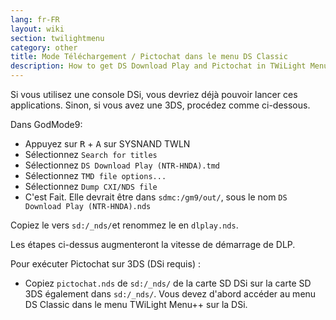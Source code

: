```yaml
---
lang: fr-FR
layout: wiki
section: twilightmenu
category: other
title: Mode Téléchargement / Pictochat dans le menu DS Classic
description: How to get DS Download Play and Pictochat in TWiLight Menu++'s DS Class Menu
---
```


Si vous utilisez une console DSi, vous devriez déjà pouvoir lancer ces applications. Sinon, si vous avez une 3DS, procédez comme ci-dessous.

Dans GodMode9:
- Appuyez sur <kbd class="r">R</kbd> + <kbd class="face">A</kbd> sur SYSNAND TWLN
- Sélectionnez `Search for titles`
- Sélectionnez `DS Download Play (NTR-HNDA).tmd`
- Sélectionnez `TMD file options...`
- Sélectionnez `Dump CXI/NDS file`
- C'est Fait. Elle devrait être dans `sdmc:/gm9/out/`, sous le nom `DS Download Play (NTR-HNDA).nds`

Copiez le vers `sd:/_nds/`et renommez le en `dlplay.nds`.

Les étapes ci-dessus augmenteront la vitesse de démarrage de DLP.

Pour exécuter Pictochat sur 3DS (DSi requis) :
- Copiez `pictochat.nds` de `sd:/_nds/` de la carte SD DSi sur la carte SD 3DS également dans `sd:/_nds/`. Vous devez d'abord accéder au menu DS Classic dans le menu TWiLight Menu++ sur la DSi.
